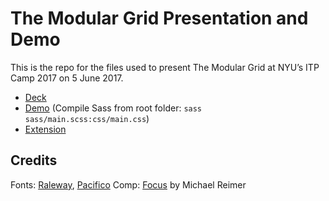 # The Modular Grid Presentation and Demo

This is the repo for the files used to present The Modular Grid at NYU’s ITP Camp 2017 on 5 June 2017.

* [Deck](the-modular-grid-presentation.pdf)
* [Demo](demo) (Compile Sass from root folder: `sass sass/main.scss:css/main.css`)
* [Extension](https://github.com/code-warrior/the-modular-grid)

## Credits

Fonts: [Raleway](https://fonts.google.com/specimen/Raleway), [Pacifico](https://fonts.google.com/specimen/Pacifico)
Comp: [Focus](http://www.bestpsdfreebies.com/freebie/focus-psd-theme/) by Michael Reimer
